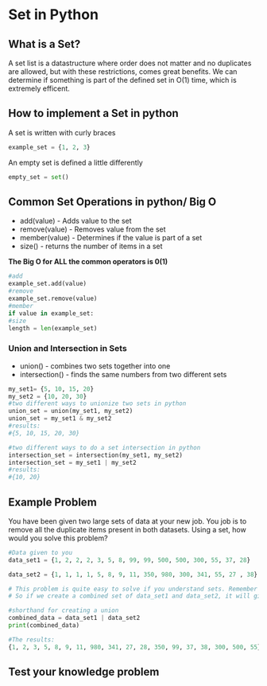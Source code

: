 # Set in Python

## What is a Set?
A set list is a datastructure where order does not matter and no duplicates are allowed, but with these restrictions, comes great benefits. We can determine if something is part of the defined set in O(1) time, which is extremely efficent. 

## How to implement a Set in python
A set is written with curly braces
```python
example_set = {1, 2, 3}
````
An empty set is defined a little differently
```python
empty_set = set()
```
## Common Set Operations in python/ Big O
* add(value) - Adds value to the set
* remove(value) - Removes value from the set
* member(value) - Determines if the value is part of a set
* size() - returns the number of items in a set

**The Big O for ALL the common operators is 0(1)**
```python
#add
example_set.add(value)
#remove
example_set.remove(value)
#member
if value in example_set:
#size
length = len(example_set)
```
### Union and Intersection in Sets
* union() - combines two sets together into one
* intersection() - finds the same numbers from two different sets
```python
my_set1= {5, 10, 15, 20}
my_set2 = {10, 20, 30}
#two different ways to unionize two sets in python
union_set = union(my_set1, my_set2)
union_set = my_set1 & my_set2
#results:
#{5, 10, 15, 20, 30}

#two different ways to do a set intersection in python
intersection_set = intersection(my_set1, my_set2)
intersection_set = my_set1 | my_set2
#results:
#{10, 20}
```

## Example Problem
You have been given two large sets of data at your new job. You job is to remove all the duplicate items present in both datasets.
Using a set, how would you solve this problem?
```python
#Data given to you
data_set1 = {1, 2, 2, 2, 3, 5, 8, 99, 99, 500, 500, 300, 55, 37, 28}

data_set2 = {1, 1, 1, 1, 5, 8, 9, 11, 350, 980, 300, 341, 55, 27 , 38}

# This problem is quite easy to solve if you understand sets. Remember sets cannot have duplicate numbers.
# So if we create a combined set of data_set1 and data_set2, it will give us all the unique values of each set

#shorthand for creating a union
combined_data = data_set1 | data_set2
print(combined_data)

#The results:
{1, 2, 3, 5, 8, 9, 11, 980, 341, 27, 28, 350, 99, 37, 38, 300, 500, 55}

```

## Test your knowledge problem

